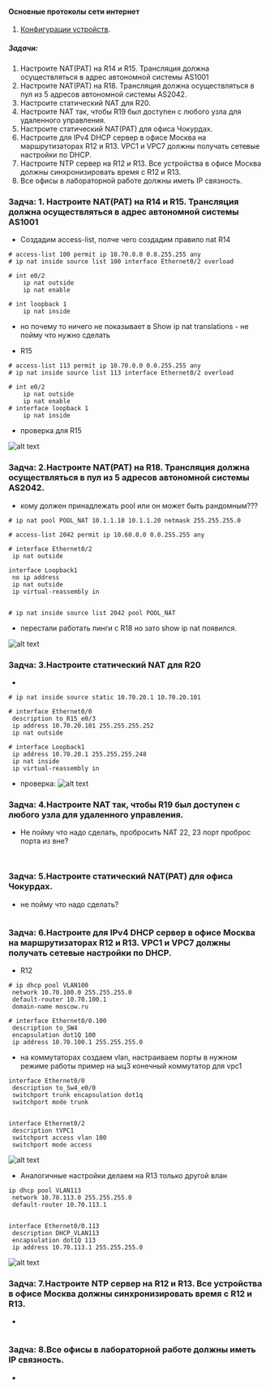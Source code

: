 #### Основные протоколы сети интернет
 1. [Конфигурации устройств](configs/).

##### Задачи:
1. Настроите NAT(PAT) на R14 и R15. Трансляция должна осуществляться в адрес автономной системы AS1001
2. Настроите NAT(PAT) на R18. Трансляция должна осуществляться в пул из 5 адресов автономной системы AS2042.
3. Настроите статический NAT для R20.
4. Настроите NAT так, чтобы R19 был доступен с любого узла для удаленного управления.
5. Настроите статический NAT(PAT) для офиса Чокурдах.
6. Настроите для IPv4 DHCP сервер в офисе Москва на маршрутизаторах R12 и R13. VPC1 и VPC7 должны получать сетевые настройки по DHCP.
7. Настроите NTP сервер на R12 и R13. Все устройства в офисе Москва должны синхронизировать время с R12 и R13.
8. Все офисы в лабораторной работе должны иметь IP связность.
### Задча: 1. Настроите NAT(PAT) на R14 и R15. Трансляция должна осуществляться в адрес автономной системы AS1001
- Создадим access-list, полче чего создадим правило nat
 R14
```
# access-list 100 permit ip 10.70.0.0 0.0.255.255 any
# ip nat inside source list 100 interface Ethernet0/2 overload

# int e0/2
    ip nat outside
    ip nat enable

# int loopback 1
    ip nat inside

```
- но почему то ничего не показывает в Show ip nat translations - не пойму что нужно сделать

- R15
```
# access-list 113 permit ip 10.70.0.0 0.0.255.255 any
# ip nat inside source list 113 interface Ethernet0/2 overload

# int e0/2
    ip nat outside
    ip nat enable
# interface loopback 1
    ip nat inside

```
- проверка для R15

![alt text](image.png)

### Задча: 2.Настроите NAT(PAT) на R18. Трансляция должна осуществляться в пул из 5 адресов автономной системы AS2042.
- кому должен принадлежать pool или он может быть рандомным??? 
```
# ip nat pool POOL_NAT 10.1.1.10 10.1.1.20 netmask 255.255.255.0

# access-list 2042 permit ip 10.60.0.0 0.0.255.255 any

# interface Ethernet0/2
 ip nat outside

interface Loopback1
 no ip address
 ip nat outside
 ip virtual-reassembly in


# ip nat inside source list 2042 pool POOL_NAT

```
- перестали работать пинги с R18 но зато show ip nat появился.

![alt text](image-1.png)

### Задча: 3.Настроите статический NAT для R20
-  
```
# ip nat inside source static 10.70.20.1 10.70.20.101

# interface Ethernet0/0
 description to_R15_e0/3
 ip address 10.70.20.101 255.255.255.252
 ip nat outside

# interface Loopback1
 ip address 10.70.20.1 255.255.255.248
 ip nat inside
 ip virtual-reassembly in

```
- проверка:
![alt text](image-2.png)


### Задча: 4.Настроите NAT так, чтобы R19 был доступен с любого узла для удаленного управления.
- Не пойму что надо сделать, пробросить NAT 22, 23 порт  проброс порта из вне?
```


```
### Задча: 5.Настроите статический NAT(PAT) для офиса Чокурдах.
- не пойму что надо сделать? 
```
```
### Задча: 6.Настроите для IPv4 DHCP сервер в офисе Москва на маршрутизаторах R12 и R13. VPC1 и VPC7 должны получать сетевые настройки по DHCP.
- R12 
```
# ip dhcp pool VLAN100
 network 10.70.100.0 255.255.255.0
 default-router 10.70.100.1
 domain-name moscow.ru

# interface Ethernet0/0.100
 description to_SW4
 encapsulation dot1Q 100
 ip address 10.70.100.1 255.255.255.0

```
- на коммутаторах создаем vlan, настраиваем порты в нужном режиме работы пример на ыц3 конечный коммутатор для vpc1

```
interface Ethernet0/0
 description to_Sw4_e0/0
 switchport trunk encapsulation dot1q
 switchport mode trunk


interface Ethernet0/2
 description tVPC1
 switchport access vlan 100
 switchport mode access

```
![alt text](image-3.png)
- Аналогичные настройки делаем на R13 только другой влан
```
ip dhcp pool VLAN113
 network 10.70.113.0 255.255.255.0
 default-router 10.70.113.1


interface Ethernet0/0.113
 description DHCP_VLAN113
 encapsulation dot1Q 113
 ip address 10.70.113.1 255.255.255.0

```
![alt text](image-4.png)

### Задча: 7.Настроите NTP сервер на R12 и R13. Все устройства в офисе Москва должны синхронизировать время с R12 и R13.
- 
```
```
### Задча: 8.Все офисы в лабораторной работе должны иметь IP связность.

- 
```
```
